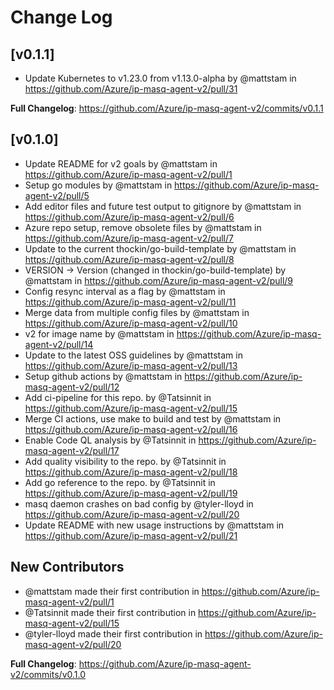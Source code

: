 # Change Log

## [v0.1.1]

* Update Kubernetes to v1.23.0 from v1.13.0-alpha by @mattstam in https://github.com/Azure/ip-masq-agent-v2/pull/31

**Full Changelog**: https://github.com/Azure/ip-masq-agent-v2/commits/v0.1.1

## [v0.1.0]

* Update README for v2 goals by @mattstam in https://github.com/Azure/ip-masq-agent-v2/pull/1
* Setup go modules by @mattstam in https://github.com/Azure/ip-masq-agent-v2/pull/5
* Add editor files and future test output to gitignore by @mattstam in https://github.com/Azure/ip-masq-agent-v2/pull/6
* Azure repo setup, remove obsolete files by @mattstam in https://github.com/Azure/ip-masq-agent-v2/pull/7
* Update to the current thockin/go-build-template by @mattstam in https://github.com/Azure/ip-masq-agent-v2/pull/8
* VERSION -> Version (changed in thockin/go-build-template) by @mattstam in https://github.com/Azure/ip-masq-agent-v2/pull/9
* Config resync interval as a flag by @mattstam in https://github.com/Azure/ip-masq-agent-v2/pull/11
* Merge data from multiple config files by @mattstam in https://github.com/Azure/ip-masq-agent-v2/pull/10
* v2 for image name by @mattstam in https://github.com/Azure/ip-masq-agent-v2/pull/14
* Update to the latest OSS guidelines by @mattstam in https://github.com/Azure/ip-masq-agent-v2/pull/13
* Setup github actions by @mattstam in https://github.com/Azure/ip-masq-agent-v2/pull/12
* Add ci-pipeline for this repo. by @Tatsinnit in https://github.com/Azure/ip-masq-agent-v2/pull/15
* Merge CI actions, use make to build and test by @mattstam in https://github.com/Azure/ip-masq-agent-v2/pull/16
* Enable Code QL analysis by @Tatsinnit in https://github.com/Azure/ip-masq-agent-v2/pull/17
* Add quality visibility to the repo. by @Tatsinnit in https://github.com/Azure/ip-masq-agent-v2/pull/18
* Add go reference to the repo. by @Tatsinnit in https://github.com/Azure/ip-masq-agent-v2/pull/19
* masq daemon crashes on bad config by @tyler-lloyd in https://github.com/Azure/ip-masq-agent-v2/pull/20
* Update README with new usage instructions by @mattstam in https://github.com/Azure/ip-masq-agent-v2/pull/21

## New Contributors
* @mattstam made their first contribution in https://github.com/Azure/ip-masq-agent-v2/pull/1
* @Tatsinnit made their first contribution in https://github.com/Azure/ip-masq-agent-v2/pull/15
* @tyler-lloyd made their first contribution in https://github.com/Azure/ip-masq-agent-v2/pull/20

**Full Changelog**: https://github.com/Azure/ip-masq-agent-v2/commits/v0.1.0
